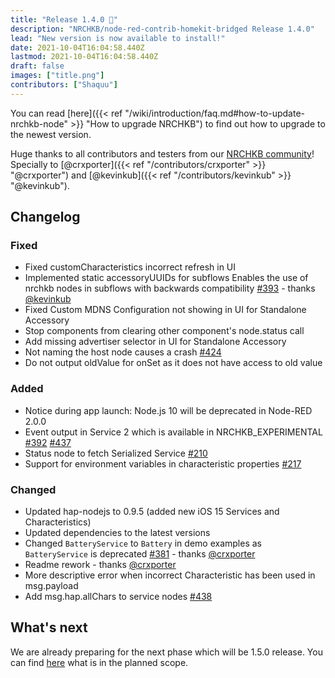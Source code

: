 ```yaml
---
title: "Release 1.4.0 🥳"
description: "NRCHKB/node-red-contrib-homekit-bridged Release 1.4.0"
lead: "New version is now available to install!"
date: 2021-10-04T16:04:58.440Z
lastmod: 2021-10-04T16:04:58.440Z
draft: false
images: ["title.png"]
contributors: ["Shaquu"]
---
```


You can read [here]({{< ref "/wiki/introduction/faq.md#how-to-update-nrchkb-node" >}} "How to upgrade NRCHKB") to find out how to upgrade to the newest version.

Huge thanks to all contributors and testers from our [NRCHKB community](https://discord.gg/uvYac5u)!
Specially to [@crxporter]({{< ref "/contributors/crxporter" >}} "@crxporter") and [@kevinkub]({{< ref "/contributors/kevinkub" >}} "@kevinkub").

## Changelog

### Fixed

- Fixed customCharacteristics incorrect refresh in UI
- Implemented static accessoryUUIDs for subflows Enables the use of nrchkb nodes in subflows with backwards
  compatibility [#393](https://github.com/NRCHKB/node-red-contrib-homekit-bridged/issues/393) - thanks [@kevinkub](https://github.com/kevinkub)
- Fixed Custom MDNS Configuration not showing in UI for Standalone Accessory
- Stop components from clearing other component's node.status call
- Add missing advertiser selector in UI for Standalone Accessory
- Not naming the host node causes a crash [#424](https://github.com/NRCHKB/node-red-contrib-homekit-bridged/issues/424)
- Do not output oldValue for onSet as it does not have access to old value

### Added

- Notice during app launch: Node.js 10 will be deprecated in Node-RED 2.0.0
- Event output in Service 2 which is available in NRCHKB_EXPERIMENTAL [#392](https://github.com/NRCHKB/node-red-contrib-homekit-bridged/issues/392) [#437](https://github.com/NRCHKB/node-red-contrib-homekit-bridged/issues/437)
- Status node to fetch Serialized Service [#210](https://github.com/NRCHKB/node-red-contrib-homekit-bridged/issues/210)
- Support for environment variables in characteristic properties [#217](https://github.com/NRCHKB/node-red-contrib-homekit-bridged/issues/217)

### Changed

- Updated hap-nodejs to 0.9.5 (added new iOS 15 Services and Characteristics)
- Updated dependencies to the latest versions
- Changed `BatteryService` to `Battery` in demo examples as `BatteryService` is deprecated [#381](https://github.com/NRCHKB/node-red-contrib-homekit-bridged/issues/381) - thanks [@crxporter](https://github.com/crxporter)
- Readme rework - thanks [@crxporter](https://github.com/crxporter)
- More descriptive error when incorrect Characteristic has been used in msg.payload
- Add msg.hap.allChars to service nodes [#438](https://github.com/NRCHKB/node-red-contrib-homekit-bridged/issues/438)

## What's next

We are already preparing for the next phase which will be 1.5.0 release.
You can find [here](https://github.com/NRCHKB/node-red-contrib-homekit-bridged/projects/10) what is in the planned scope.
